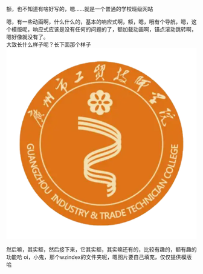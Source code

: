 额，也不知道有啥好写的，嗯......就是一个普通的学校班级网站  


  嗯，有一些动画啊，什么什么的，基本的响应式啊，额，嗯，哦有个导航，嗯，这个模版呢，响应式应该是没有任何的问题的了，额加载动画啊，锚点滚动跳转啊，嗯好像就没有了。  
  大致长什么样子呢？长下面那个样子  
![效果图片](1.png) 

然后嘛，其实额，然后接下来，它其实额，其实嘛还有的，比较有趣的，额有趣的功能哈
oi，小鬼，那个wzindex的文件夹呢，嗯图片要自己填充，仅仅提供模版哈
